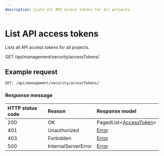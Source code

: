 ```yaml
---
description: Lists all API access tokens for all projects.
---
```


# List API access tokens

Lists all API access tokens for all projects.

<span class="label label--get">GET</span> /api/management/security/accessTokens/


## Example request

```http
GET: /api/management/security/accessTokens/
```

### Response message

| HTTP status code | Reason              | Response model                                         |
|:-----------------|:--------------------|:-------------------------------------------------------|
| 200              | OK                  | PagedList&lt;[AccessToken](/model/access-token.md)&gt; |
| 401              | Unauthorized        | [Error](/key-concepts/errors.md)                       |
| 403              | Forbidden           | [Error](/key-concepts/errors.md)                       |
| 500              | InternalServerError | [Error](/key-concepts/errors.md)                       |